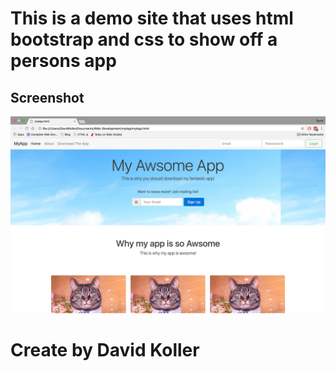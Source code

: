 This is a demo site that uses html bootstrap and css to show off a persons app
============================================================================================================


## Screenshot
[![IMAGE ALT TEXT HERE](https://github.com/kolldavi/Web-Development/blob/master/myApp/images/myAppScreenShot.png?raw=true)](http://www.dkoller.com/Web-Development/myApp/myApp.html)



Create by David Koller
=======================
